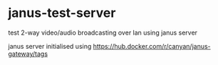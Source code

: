 # janus-test-server
test 2-way video/audio broadcasting over lan using janus server

janus server initialised using https://hub.docker.com/r/canyan/janus-gateway/tags
